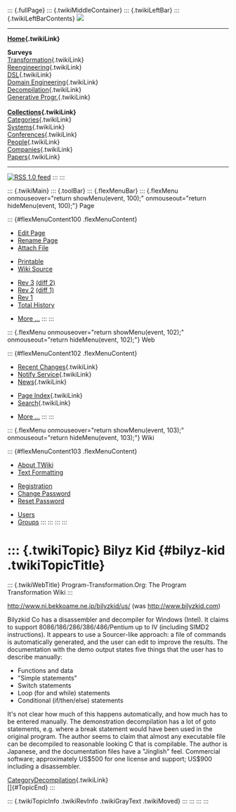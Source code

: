 ::: {.fullPage}
::: {.twikiMiddleContainer}
::: {.twikiLeftBar}
::: {.twikiLeftBarContents}
![](../pub/transformation.gif)

------------------------------------------------------------------------

**[Home](WebHome){.twikiLink}**

**Surveys**\
[Transformation](ProgramTransformation){.twikiLink}\
[Reengineering](ReengineeringWiki){.twikiLink}\
[DSL](DomainSpecificLanguages){.twikiLink}\
[Domain Engineering](DomainEngineering){.twikiLink}\
[Decompilation](DeCompilation){.twikiLink}\
[Generative Progr.](GenerativeProgrammingWiki){.twikiLink}\
\
**[Collections](CategoryCollection){.twikiLink}**\
[Categories](CategoryCategory){.twikiLink}\
[Systems](TransformationSystems){.twikiLink}\
[Conferences](TransformationConferences){.twikiLink}\
[People](TransformationPeople){.twikiLink}\
[Companies](TransformationCompanies){.twikiLink}\
[Papers](CategoryPaper){.twikiLink}

------------------------------------------------------------------------

[![](../pub/rss.gif "RSS 1.0 feed")](WebRss@skin=rss)
:::
:::

::: {.twikiMain}
::: {.toolBar}
::: {.flexMenuBar}
::: {.flexMenu onmouseover="return showMenu(event, 100);" onmouseout="return hideMenu(event, 100);"}
Page

::: {#flexMenuContent100 .flexMenuContent}
-   [Edit
    Page](http://www.program-transformation.org/edit/Transform/BilyzKid?t=1536826433)
-   [Rename
    Page](http://www.program-transformation.org/rename/Transform/BilyzKid)
-   [Attach
    File](http://www.program-transformation.org/attach/Transform/BilyzKid)

<!-- -->

-   [Printable](http://www.program-transformation.org/view/Transform/BilyzKid?skin=print.pattern)
-   [Wiki
    Source](http://www.program-transformation.org/view/Transform/BilyzKid?skin=text&raw=on&contenttype=text/plain)

<!-- -->

-   [Rev
    3](http://www.program-transformation.org/view/Transform/BilyzKid?rev=1.3)
    [(diff 2)](http://www.program-transformation.org/rdiff/Transform/BilyzKid?rev1=1.3&rev2=1.2)
-   [Rev
    2](http://www.program-transformation.org/view/Transform/BilyzKid?rev=1.2)
    [(diff 1)](http://www.program-transformation.org/rdiff/Transform/BilyzKid?rev1=1.2&rev2=1.1)
-   [Rev
    1](http://www.program-transformation.org/view/Transform/BilyzKid?rev=1.1)
-   [Total
    History](http://www.program-transformation.org/rdiff/Transform/BilyzKid)

<!-- -->

-   [More
    \...](http://www.program-transformation.org/oops/Transform/BilyzKid?template=oopsmore&param1=1.3&param2=1.3)
:::
:::

::: {.flexMenu onmouseover="return showMenu(event, 102);" onmouseout="return hideMenu(event, 102);"}
Web

::: {#flexMenuContent102 .flexMenuContent}
-   [Recent Changes](WebChanges){.twikiLink}
-   [Notify Service](WebNotify){.twikiLink}
-   [News](WebNews){.twikiLink}

<!-- -->

-   [Page Index](WebIndex){.twikiLink}
-   [Search](WebSearch){.twikiLink}

<!-- -->

-   [More
    \...](http://www.program-transformation.org/oops/Transform/BilyzKid?template=oopsmore&param1=1.3&param2=1.3)
:::
:::

::: {.flexMenu onmouseover="return showMenu(event, 103);" onmouseout="return hideMenu(event, 103);"}
Wiki

::: {#flexMenuContent103 .flexMenuContent}
-   [About
    TWiki](http://www.program-transformation.org/view/TWiki/WebHome)
-   [Text
    Formatting](http://www.program-transformation.org/view/TWiki/TextFormattingRules)

<!-- -->

-   [Registration](http://www.program-transformation.org/view/TWiki/TWikiRegistration)
-   [Change
    Password](http://www.program-transformation.org/view/TWiki/ChangePassword)
-   [Reset
    Password](http://www.program-transformation.org/view/TWiki/ResetPassword)

<!-- -->

-   [Users](http://www.program-transformation.org/view/Main/TWikiUsers)
-   [Groups](http://www.program-transformation.org/view/Main/TWikiGroups)
:::
:::
:::
:::

::: {.twikiTopic}
Bilyz Kid {#bilyz-kid .twikiTopicTitle}
=========

::: {.twikiWebTitle}
Program-Transformation.Org: The Program Transformation Wiki
:::

<http://www.ni.bekkoame.ne.jp/bilyzkid/us/> (was
<http://www.bilyzkid.com>)

Bilyzkid Co has a disassembler and decompiler for Windows (Intel). It
claims to support 8086/186/286/386/486/Pentium up to IV (including SIMD2
instructions). It appears to use a Sourcer-like approach: a file of
commands is automatically generated, and the user can edit to improve
the results. The documentation with the demo output states five things
that the user has to describe manually:

-   Functions and data
-   \"Simple statements\"
-   Switch statements
-   Loop (for and while) statements
-   Conditional (if/then/else) statements

It\'s not clear how much of this happens automatically, and how much has
to be entered manually. The demonstration decompilation has a lot of
goto statements, e.g. where a break statement would have been used in
the original program. The author seems to claim that almost any
executable file can be decompiled to reasonable looking C that is
compilable. The author is Japanese, and the documentation files have a
\"Jinglish\" feel. Commercial software; approximately US\$500 for one
license and support; US\$900 including a disassembler.

[CategoryDecompilation](CategoryDecompilation){.twikiLink}\
[]{#TopicEnd}
:::

::: {.twikiTopicInfo .twikiRevInfo .twikiGrayText .twikiMoved}
:::
:::
:::
:::

